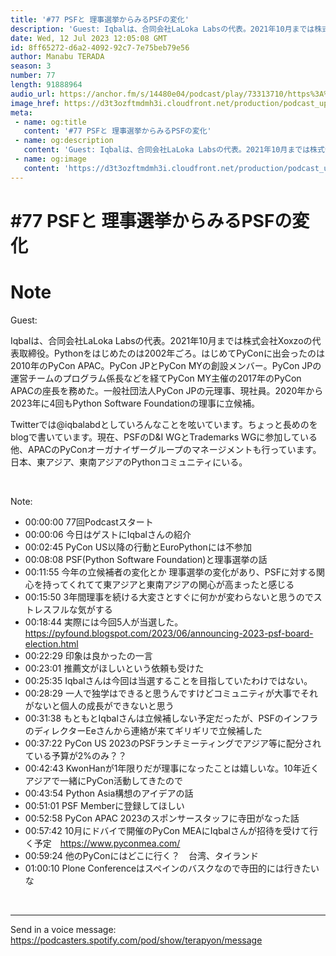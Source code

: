 ```yaml
---
title: '#77 PSFと 理事選挙からみるPSFの変化'
description: 'Guest: Iqbalは、合同会社LaLoka Labsの代表。2021年10月までは株式会社Xoxzoの代表取締役。Pythonをはじめたのは2002年ごろ。はじめてPyConに出会ったのは201'
date: Wed, 12 Jul 2023 12:05:08 GMT
id: 8ff65272-d6a2-4092-92c7-7e75beb79e56
author: Manabu TERADA
season: 3
number: 77
length: 91888964
audio_url: https://anchor.fm/s/14480e04/podcast/play/73313710/https%3A%2F%2Fd3ctxlq1ktw2nl.cloudfront.net%2Fstaging%2F2023-6-12%2Fff7dd386-1f82-1df6-fd31-8010a046c134.mp3
image_href: https://d3t3ozftmdmh3i.cloudfront.net/production/podcast_uploaded/3302665/3302665-1582446732992-f3e5401da36c1.jpg
meta:
 - name: og:title
   content: '#77 PSFと 理事選挙からみるPSFの変化'
 - name: og:description
   content: 'Guest: Iqbalは、合同会社LaLoka Labsの代表。2021年10月までは株式会社Xoxzoの代表取締役。Pythonをはじめたのは2002年ごろ。はじめてPyConに出会ったのは201'
 - name: og:image
   content: 'https://d3t3ozftmdmh3i.cloudfront.net/production/podcast_uploaded/3302665/3302665-1582446732992-f3e5401da36c1.jpg'
---
```

# #77 PSFと 理事選挙からみるPSFの変化

<DisplayDate :dateStr="'Wed, 12 Jul 2023 12:05:08 GMT'" />
<DisplaySeason :season="3" :topic="77" />


# Note

<p>Guest:</p>
<p>Iqbalは、合同会社LaLoka Labsの代表。2021年10月までは株式会社Xoxzoの代表取締役。Pythonをはじめたのは2002年ごろ。はじめてPyConに出会ったのは2010年のPyCon APAC。PyCon JPとPyCon MYの創設メンバー。PyCon JPの運営チームのプログラム係長などを経てPyCon MY主催の2017年のPyCon APACの座長を務めた。一般社団法人PyCon JPの元理事、現社員。2020年から2023年に4回もPython Software Foundationの理事に立候補。</p>
<p>Twitterでは@iqbalabdとしていろんなことを呟いています。ちょっと長めのをblogで書いています。現在、PSFのD&amp;I WGとTrademarks WGに参加している他、APACのPyConオーガナイザーグループのマネージメントも行っています。日本、東アジア、東南アジアのPythonコミュニティにいる。</p>
<p><br /></p>
<p>Note:</p>
<ul>
 <li>00:00:00 77回Podcastスタート</li>
 <li>00:00:06 今日はゲストにIqbalさんの紹介</li>
  <li>00:02:45 PyCon US以降の行動とEuroPythonには不参加</li>
  <li>00:08:08 PSF(Python Software Foundation)と理事選挙の話</li>
  <li>00:11:55 今年の立候補者の変化とか 理事選挙の変化があり、PSFに対する関心を持ってくれてて東アジアと東南アジアの関心が高まったと感じる</li>
  <li>00:15:50 3年間理事を続ける大変さとすぐに何かが変わらないと思うのでストレスフルな気がする</li>
  <li>00:18:44 実際には今回5人が当選した。 <a href="https://pyfound.blogspot.com/2023/06/announcing-2023-psf-board-election.html" rel="noreferrer nofollow noopener" target="_blank">https://pyfound.blogspot.com/2023/06/announcing-2023-psf-board-election.html</a></li>
  <li>00:22:29 印象は良かったの一言</li>
  <li>00:23:01 推薦文がほしいという依頼も受けた</li>
  <li>00:25:35 Iqbalさんは今回は当選することを目指していたわけではない。</li>
  <li>00:28:29 一人で独学はできると思うんですけどコミュニティが大事でそれがないと個人の成長ができないと思う</li>
  <li>00:31:38 もともとIqbalさんは立候補しない予定だったが、PSFのインフラのディレクターEeさんから連絡が来てギリギリで立候補した</li>
  <li>00:37:22 PyCon US 2023のPSFランチミーティングでアジア等に配分されている予算が2%のみ？？</li>
  <li>00:42:43 KwonHanが1年限りだが理事になったことは嬉しいな。10年近くアジアで一緒にPyCon活動してきたので</li>
  <li>00:43:54 Python Asia構想のアイデアの話</li>
  <li>00:51:01 PSF Memberに登録してほしい</li>
  <li>00:52:58 PyCon APAC 2023のスポンサースタッフに寺田がなった話</li>
  <li>00:57:42 10月にドバイで開催のPyCon MEAにIqbalさんが招待を受けて行く予定　<a href="https://www.pyconmea.com/" rel="noreferrer nofollow noopener" target="_blank">https://www.pyconmea.com/</a> </li>
  <li>00:59:24 他のPyConにはどこに行く？　台湾、タイランド</li>
  <li>01:00:10 Plone Conferenceはスペインのバスクなので寺田的には行きたいな</li>
</ul>
<p><br /></p>

--- 

Send in a voice message: https://podcasters.spotify.com/pod/show/terapyon/message



<Player title="#77 PSFと 理事選挙からみるPSFの変化" 
  audio_url="https://anchor.fm/s/14480e04/podcast/play/73313710/https%3A%2F%2Fd3ctxlq1ktw2nl.cloudfront.net%2Fstaging%2F2023-6-12%2Fff7dd386-1f82-1df6-fd31-8010a046c134.mp3" 
  image_href="https://d3t3ozftmdmh3i.cloudfront.net/production/podcast_uploaded/3302665/3302665-1582446732992-f3e5401da36c1.jpg" 
/>

